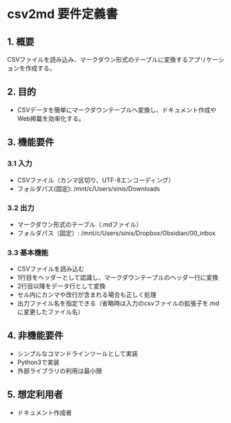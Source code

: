 # csv2md 要件定義書

## 1. 概要
CSVファイルを読み込み、マークダウン形式のテーブルに変換するアプリケーションを作成する。

## 2. 目的
- CSVデータを簡単にマークダウンテーブルへ変換し、ドキュメント作成やWeb掲載を効率化する。

## 3. 機能要件
### 3.1 入力
- CSVファイル（カンマ区切り、UTF-8エンコーディング）
- フォルダパス(固定): /mnt/c/Users/sinis/Downloads

### 3.2 出力
- マークダウン形式のテーブル（.mdファイル）
- フォルダパス（固定）: /mnt/c/Users/sinis/Dropbox/Obsidian/00_inbox

### 3.3 基本機能
- CSVファイルを読み込む
- 1行目をヘッダーとして認識し、マークダウンテーブルのヘッダー行に変換
- 2行目以降をデータ行として変換
- セル内にカンマや改行が含まれる場合も正しく処理
- 出力ファイル名を指定できる（省略時は入力のcsvファイルの拡張子を.mdに変更したファイル名）

## 4. 非機能要件
- シンプルなコマンドラインツールとして実装
- Python3で実装
- 外部ライブラリの利用は最小限

## 5. 想定利用者
- ドキュメント作成者
